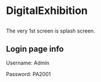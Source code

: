 # DigitalExhibition
##
The very 1st screen is splash screen.

## Login page info

Username: Admin

Password: PA2001
